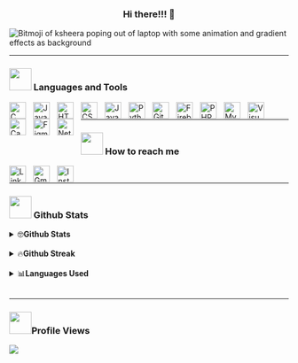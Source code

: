 <h3 align="center">Hi there!!! 👋 </h3>

![Bitmoji of ksheera poping out of laptop with some animation and gradient effects as background](https://github.com/Ksheerashetty/Ksheerashetty/assets/65451950/5adddaa6-dae7-432a-9d41-4f5a53327af4)

---
### <img src="https://media.giphy.com/media/j2pOGeGYKe2xCCKwfi/giphy.gif" width="40"> Languages and Tools    
<img align="left" alt="C" title="C" width="30px" style="padding-right:10px;" src="https://cdn.jsdelivr.net/gh/devicons/devicon/icons/c/c-plain.svg" />           
<img align="left" alt="Java" title="Java" width="30px" style="padding-right:10px;" src="https://cdn.jsdelivr.net/gh/devicons/devicon/icons/java/java-original.svg"/>
<img align="left" alt="HTML" title="HTML" width="30px" style="padding-right:10px;" src="https://cdn.jsdelivr.net/gh/devicons/devicon/icons/html5/html5-plain.svg" />
<img align="left" alt="CSS" title="CSS" width="30px" style="padding-right:10px;" src="https://cdn.jsdelivr.net/gh/devicons/devicon/icons/css3/css3-plain.svg" />
<img align="left" alt="JavaScript" title="JavaScript" width="30px" style="padding-right:10px;" src="https://cdn.jsdelivr.net/gh/devicons/devicon/icons/javascript/javascript-plain.svg" />
<img align="left" alt="Python" title="Python" width="30px" style="padding-right:10px;" src="https://cdn.jsdelivr.net/gh/devicons/devicon/icons/python/python-plain.svg" />
<img align="left" alt="GitHub" title="Github" width="30px" style="padding-right:10px;" src="https://cdn.jsdelivr.net/gh/devicons/devicon/icons/github/github-original.svg"/>
<img align="left" alt="Firebase" title="Firebase" width="30px" style="padding-right:10px;" src="https://cdn.jsdelivr.net/gh/devicons/devicon/icons/firebase/firebase-plain.svg" />
<img  align="left" alt="PHP" title="PHP" width="30px" style="padding-right:10px;" src="https://cdn.jsdelivr.net/gh/devicons/devicon/icons/php/php-original.svg" />
<img align="left" alt="MySQL" title="MySQL" width="30px" style="padding-right:10px;" src="https://cdn.jsdelivr.net/gh/devicons/devicon/icons/mysql/mysql-original.svg" />  
<img align="left" alt="Visual Studio Code" title="Visual Studio Code" width="30px" style="padding-right:10px;" src="https://cdn.jsdelivr.net/gh/devicons/devicon/icons/vscode/vscode-original.svg" />
<img align="left" alt="Canva" title="Canva" width="30px" style="padding-right:10px;" src="https://cdn.jsdelivr.net/gh/devicons/devicon/icons/canva/canva-original.svg" />
<img align="left" alt="Figma" title="Figma" width="30px" style="padding-right:10px;" src="https://cdn.jsdelivr.net/gh/devicons/devicon/icons/figma/figma-original.svg" />
<img align="left" alt="Netlify" title="Netlify" width="30px" height="30px" style="padding-right:10px;" src="https://img.shields.io/badge/netlify-%23000000.svg?style=flat&logo=netlify&logoColor=#00C7B7">
</br>

---
### <img src= "https://media.giphy.com/media/4dH9RUIKgYu2jfrYJI/giphy.gif" width="40"> How to reach me ️</h3>
<p >
  <a href="https://linkedin.com/in/ksheerashetty28/" title="LinkedIn">
    <img src="https://github-production-user-asset-6210df.s3.amazonaws.com/65451950/265392888-642dfb60-536d-4af0-8dd6-9fc8aee0d277.png" alt="LinkedIn" width="30px" height="30px"  align="left"  style="padding-right:10px;">
  </a>
  <a href="mailto:ksheerashetty@gmail.com" title="Gmail">
    <img src="https://github-production-user-asset-6210df.s3.amazonaws.com/65451950/265397778-e893de56-42b1-4be5-95fc-e16feed28ada.png" alt="Gmail" width="30px" height="30px"  align="left" style="padding-right:10px;">
  </a>
  <a href="https://www.instagram.com/ksheera_shetty_/" title="Instagram">
    <img src="https://github-production-user-asset-6210df.s3.amazonaws.com/65451950/265400922-e10aa2cb-6116-4eb6-8ca3-42a00ce05860.png" alt="Instagram" width="30px" height="30px"  align="left" style="padding-right:10px;">
  </a>
</p>


</br>

---
### <img src="https://media.giphy.com/media/ZCN6F3FAkwsyOGU2RS/giphy.gif" width="40"> Github Stats
<details>
  <summary>🤓<b>Github Stats</b></summary>
 <br />
 <p align="center">
  <a href="https://github.com/Ksheerashetty">
  <img src="https://github-readme-stats.vercel.app/api?username=Ksheerashetty&&show_icons=true&title_color=00A4F8&icon_color=0A7F94&text_color=00CCC3&bg_color=000000" alt="GitHub Stats"> 
  </a>
 </p>
</details>
</br>

<details>
  <summary>🔥<b>Github Streak</b></summary>
 <br />
 <p align="center">
   <a href="https://git.io/streak-stats"><img src="https://streak-stats.demolab.com?user=Ksheerashetty&theme=tokyonight" alt="GitHub Streak">
  </a>
 </p>
</details>
</br>
<details>
  <summary>📊<b>Languages Used</b></summary>
 <br />
 <p align="center">
      <img src="https://github-readme-stats.vercel.app/api/top-langs/?username=Ksheerashetty&theme=tokyonight&hide_border=false&include_all_commits=true&count_private=true&layout=compact">

  </a>
 </p>
</details>
</br>

---
### <img src="https://media.giphy.com/media/v1.Y2lkPTc5MGI3NjExa2N2MW9venJ6NGw4MXRoaGw1bHY4NHgya3B4d2N5aGozYzRrcTBseSZlcD12MV9pbnRlcm5hbF9naWZfYnlfaWQmY3Q9Zw/3oEjHOk51T66Qd8tJm/giphy.gif"  width="40">Profile Views
<img src="https://profile-counter.glitch.me/Ksheerashetty/count.svg" />

<!--<a href = "https://www.instagram.com/_ksheera_shetty_/?utm_medium=copy_link">Instagram</a></br>
<!--<img src = "https://github-readme-stats.vercel.app/api?username=Ksheerashetty&&theme=aura&show_icons=true">-->
<!--<img src = "https://github-readme-stats.vercel.app/api?username=Ksheerashetty&&show_icons=true&title_color=00A4F8&icon_color=0A7F94&text_color=00CCC3&bg_color=000000">



<!--<img src=" https://github.com/Ksheerashetty/Ksheerashetty/assets/65451950/5adddaa6-dae7-432a-9d41-4f5a53327af4" title="Bitmoji of ksheera poping out of laptop with some animation and gradient effects" alt="Bitmoji of ksheera poping out of laptop with some animation and gradient effects" >-->
<!--![gif](https://github.com/Ksheerashetty/Ksheerashetty/assets/65451950/84f00673-cbe1-4fcc-babb-3815a42286bf)-->

<!--https://github.com/Ksheerashetty/Ksheerashetty/assets/65451950/9fddddc0-7cd5-420d-9a63-887d001057c4-->

<!--<a href="https://visitorbadge.io/status?path=Ksheerashetty"><img src="https://api.visitorbadge.io/api/visitors?path=Ksheerashetty&label=Profile%20Views&labelColor=%230a7f94&countColor=%2300ccc3&style=flat&labelStyle=none" /></a>

<!--[![Visitors](https://api.visitorbadge.io/api/visitors?path=Ksheerashetty&label=Profile%20Views&labelColor=%23ba68c8&countColor=%232ccce4&style=flat&labelStyle=none)](https://visitorbadge.io/status?path=Ksheerashetty)
<!--[![Top Langs](https://github-readme-stats.vercel.app/api/top-langs/?username=anuraghazra&layout=pie)](https://github.com/anuraghazra/github-readme-stats)
<!--[![Top Langs](https://github-readme-stats.vercel.app/api/top-langs/?username=Ksheerashetty&layout=donut-vertical)](https://github.com/Ksheerashetty?tab=repositories)-->
<!--<a href="https://visitorbadge.io/status?path=https%3A%2F%2Fgithub.com%2FKsheerashetty"><img src="https://api.visitorbadge.io/api/visitors?path=https%3A%2F%2Fgithub.com%2FKsheerashetty&label=Views&labelColor=%23ba68c8&countColor=%232ccce4&style=flat" /></a>
<!-- ![visitors](https://visitor-badge.glitch.me/badge?page_id=page.id&left_color=green&right_color=red)
<!--[![Top Langs](https://github-readme-stats.vercel.app/api/top-langs/?username=Ksheerashetty)](https://github.com/Ksheerashetty/github-readme-stats)
<!--[![Readme Card](https://github-readme-stats.vercel.app/api/pin/?username=Ksheerashetty&repo=github-readme-stats)](https://github.com/Ksheerashetty/github-readme-stats)
pins
<!--[instagram](https://www.instagram.com/_ksheera_shetty_/?utm_medium=copy_link)
<!--[instagram](https://encrypted-tbn0.gstatic.com/images?q=tbn:ANd9GcQ1U6LmpzoBNg2YbRan2SF3p9S1CafG33UMocaKrzKtNsZgijE2QNwVpYzJpRFumSJX0rU&usqp=CAU)
<!-- <a href = "https://www.hackerrank.com/ksheerashetty">HackerRank </br>
<!--
<!--![gif2](https://github.com/Ksheerashetty/Ksheerashetty/assets/65451950/3c3546c1-3575-43f6-80bc-15db1016f9fd)
**Ksheerashetty/Ksheerashetty** is a ✨ _special_ ✨ repository because its `README.md` (this file) appears on your GitHub profile.
Here are some ideas to get you started:

- 🔭 I’m currently working on ...
- 🌱 I’m currently learning ...
- 👯 I’m looking to collaborate on ...
- 🤔 I’m looking for help with ...
- 💬 Ask me about ...
 ...
- 😄 Pronouns: ...
- ⚡ Fun fact: ...
-->

